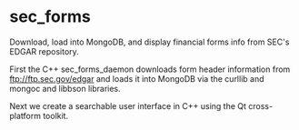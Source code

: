 # sec_forms
Download, load into MongoDB, and display financial forms info from SEC's EDGAR repository.

First the C++ sec_forms_daemon downloads form header information from ftp://ftp.sec.gov/edgar and
loads it into MongoDB via the curllib and mongoc and libbson libraries.

Next we create a searchable user interface in C++ using the Qt cross-platform toolkit.
